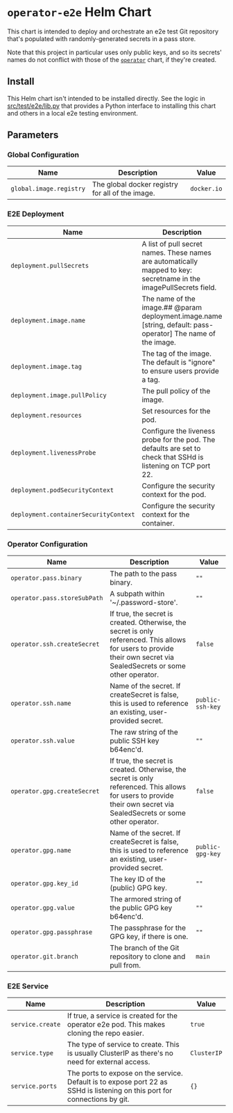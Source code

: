# `operator-e2e` Helm Chart

This chart is intended to deploy and orchestrate an e2e test Git repository that's populated with randomly-generated secrets in a pass store.

Note that this project in particular uses only public keys, and so its secrets' names do not conflict with those of the [`operator`](../operator/) chart, if they're created.

## Install

This Helm chart isn't intended to be installed directly. See the logic in [src/test/e2e/lib.py](../../src/test/e2e/lib.py) that provides a Python
interface to installing this chart and others in a local e2e testing environment.

## Parameters

### Global Configuration

| Name                    | Description                                      | Value       |
| ----------------------- | ------------------------------------------------ | ----------- |
| `global.image.registry` | The global docker registry for all of the image. | `docker.io` |

### E2E Deployment

| Name                                  | Description                                                                                                         | Value               |
| ------------------------------------- | ------------------------------------------------------------------------------------------------------------------- | ------------------- |
| `deployment.pullSecrets`              | A list of pull secret names. These names are automatically mapped to key: secretname in the imagePullSecrets field. | `[]`                |
| `deployment.image.name`               | The name of the image.## @param deployment.image.name [string, default: pass-operator] The name of the image.       | `pass-operator-e2e` |
| `deployment.image.tag`                | The tag of the image. The default is "ignore" to ensure users provide a tag.                                        | `ignore`            |
| `deployment.image.pullPolicy`         | The pull policy of the image.                                                                                       | `Always`            |
| `deployment.resources`                | Set resources for the pod.                                                                                          | `{}`                |
| `deployment.livenessProbe`            | Configure the liveness probe for the pod. The defaults are set to check that SSHd is listening on TCP port 22.      | `{}`                |
| `deployment.podSecurityContext`       | Configure the security context for the pod.                                                                         | `{}`                |
| `deployment.containerSecurityContext` | Configure the security context for the container.                                                                   | `{}`                |

### Operator Configuration

| Name                         | Description                                                                                                                                                           | Value            |
| ---------------------------- | --------------------------------------------------------------------------------------------------------------------------------------------------------------------- | ---------------- |
| `operator.pass.binary`       | The path to the pass binary.                                                                                                                                          | `""`             |
| `operator.pass.storeSubPath` | A subpath within '~/.password-store'.                                                                                                                                 | `""`             |
| `operator.ssh.createSecret`  | If true, the secret is created. Otherwise, the secret is only referenced. This allows for users to provide their own secret via SealedSecrets or some other operator. | `false`          |
| `operator.ssh.name`          | Name of the secret. If createSecret is false, this is used to reference an existing, user-provided secret.                                                            | `public-ssh-key` |
| `operator.ssh.value`         | The raw string of the public SSH key b64enc'd.                                                                                                                        | `""`             |
| `operator.gpg.createSecret`  | If true, the secret is created. Otherwise, the secret is only referenced. This allows for users to provide their own secret via SealedSecrets or some other operator. | `false`          |
| `operator.gpg.name`          | Name of the secret. If createSecret is false, this is used to reference an existing, user-provided secret.                                                            | `public-gpg-key` |
| `operator.gpg.key_id`        | The key ID of the (public) GPG key.                                                                                                                                   | `""`             |
| `operator.gpg.value`         | The armored string of the public GPG key b64enc'd.                                                                                                                    | `""`             |
| `operator.gpg.passphrase`    | The passphrase for the GPG key, if there is one.                                                                                                                      | `""`             |
| `operator.git.branch`        | The branch of the Git repository to clone and pull from.                                                                                                              | `main`           |

### E2E Service

| Name             | Description                                                                                                                | Value       |
| ---------------- | -------------------------------------------------------------------------------------------------------------------------- | ----------- |
| `service.create` | If true, a service is created for the operator e2e pod. This makes cloning the repo easier.                                | `true`      |
| `service.type`   | The type of service to create. This is usually ClusterIP as there's no need for external access.                           | `ClusterIP` |
| `service.ports`  | The ports to expose on the service. Default is to expose port 22 as SSHd is listening on this port for connections by git. | `{}`        |
